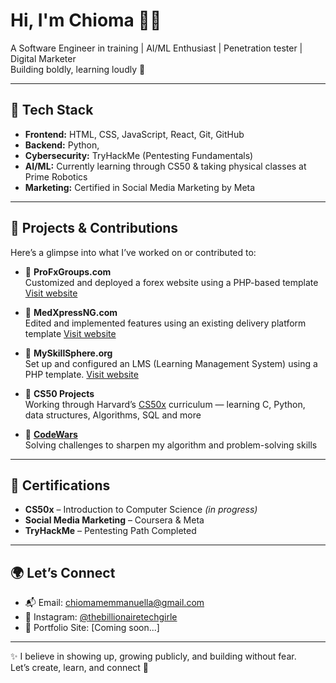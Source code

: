 # Hi, I'm Chioma 👋🏽  
A Software Engineer in training | AI/ML Enthusiast | Penetration tester | Digital Marketer  
Building boldly, learning loudly 🚀

---

## 🔧 Tech Stack  
- **Frontend:** HTML, CSS, JavaScript, React, Git, GitHub  
- **Backend:** Python,
- **Cybersecurity:** TryHackMe (Pentesting Fundamentals)  
- **AI/ML:** Currently learning through CS50 & taking physical classes at Prime Robotics 
- **Marketing:** Certified in Social Media Marketing by Meta

---

## 🚀 Projects & Contributions  
Here’s a glimpse into what I’ve worked on or contributed to:

- 🔹 **ProFxGroups.com**  
  Customized and deployed a forex website using a PHP-based template [Visit website](https://profxgroups.com)

- 🔹 **MedXpressNG.com**  
  Edited and implemented features using an existing delivery platform template  [Visit website](https://medxpressng.com)

- 🔹 **MySkillSphere.org**  
  Set up and configured an LMS (Learning Management System) using a PHP template. [Visit website](https://myskillsphere.org) 

- 🔹 **CS50 Projects**  
  Working through Harvard’s [CS50x](https://cs50.harvard.edu/x) curriculum — learning C, Python, data structures, Algorithms, SQL and more  

- 🔹 **[CodeWars](https://www.codewars.com/users/nuella001)**  
  Solving challenges to sharpen my algorithm and problem-solving skills

---

## 📜 Certifications  
- **CS50x** – Introduction to Computer Science *(in progress)*  
- **Social Media Marketing** – Coursera & Meta  
- **TryHackMe** – Pentesting Path Completed

---

## 🌍 Let’s Connect  
- 📬 Email: chiomamemmanuella@gmail.com 
- 📸 Instagram: [@thebillionairetechgirle](https://instagram.com/thebillionairetechgirle)  
- 💼 Portfolio Site: [Coming soon...]

---

✨ I believe in showing up, growing publicly, and building without fear.  
Let’s create, learn, and connect 🚀


